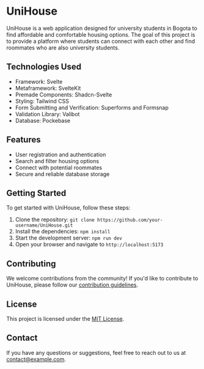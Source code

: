 # UniHouse

UniHouse is a web application designed for university students in Bogota to find affordable and comfortable housing options. The goal of this project is to provide a platform where students can connect with each other and find roommates who are also university students.

## Technologies Used

- Framework: Svelte
- Metaframework: SvelteKit
- Premade Components: Shadcn-Svelte
- Styling: Tailwind CSS
- Form Submitting and Verification: Superforms and Formsnap
- Validation Library: Valibot
- Database: Pockebase

## Features

- User registration and authentication
- Search and filter housing options
- Connect with potential roommates
- Secure and reliable database storage

## Getting Started

To get started with UniHouse, follow these steps:

1. Clone the repository: `git clone https://github.com/your-username/UniHouse.git`
2. Install the dependencies: `npm install`
3. Start the development server: `npm run dev`
4. Open your browser and navigate to `http://localhost:5173`

## Contributing

We welcome contributions from the community! If you'd like to contribute to UniHouse, please follow our [contribution guidelines](CONTRIBUTING.md).

## License

This project is licensed under the [MIT License](LICENSE).

## Contact

If you have any questions or suggestions, feel free to reach out to us at [contact@example.com](mailto:contact@example.com).
